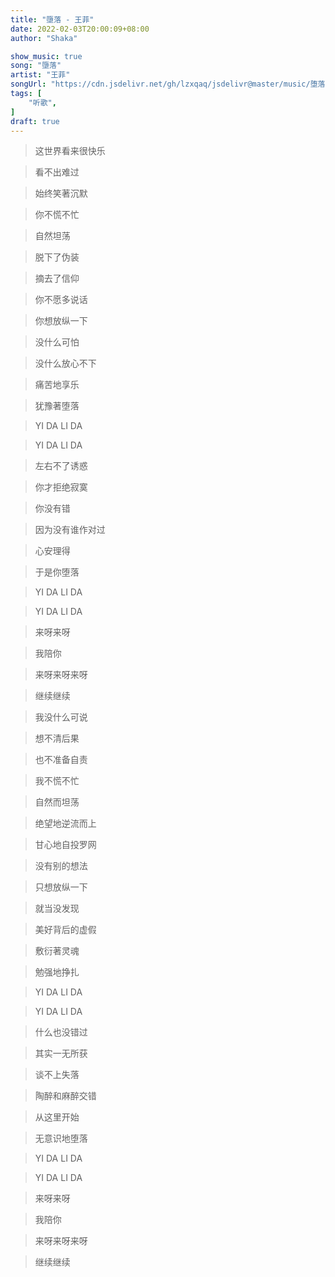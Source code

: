 ```yaml
---
title: "墮落 - 王菲"
date: 2022-02-03T20:00:09+08:00
author: "Shaka"

show_music: true
song: "墮落"
artist: "王菲"
songUrl: "https://cdn.jsdelivr.net/gh/lzxqaq/jsdelivr@master/music/堕落-王菲.mp3"
tags: [
    "听歌",
]
draft: true
---
```


> 这世界看来很快乐

> 看不出难过

> 始终笑著沉默

> 你不慌不忙

> 自然坦荡

> 脱下了伪装

> 摘去了信仰

> 你不愿多说话

> 你想放纵一下

> 没什么可怕

> 没什么放心不下

> 痛苦地享乐

> 犹豫著堕落

> YI DA LI DA

> YI DA LI DA

> 左右不了诱惑

> 你才拒绝寂寞

> 你没有错

> 因为没有谁作对过

> 心安理得

> 于是你堕落

> YI DA LI DA

> YI DA LI DA

> 来呀来呀

> 我陪你

> 来呀来呀来呀

> 继续继续

> 我没什么可说

> 想不清后果

> 也不准备自责

> 我不慌不忙

> 自然而坦荡

> 绝望地逆流而上

> 甘心地自投罗网

> 没有别的想法

> 只想放纵一下

> 就当没发现

> 美好背后的虚假

> 敷衍著灵魂

> 勉强地挣扎

> YI DA LI DA

> YI DA LI DA

> 什么也没错过

> 其实一无所获

> 谈不上失落

> 陶醉和麻醉交错

> 从这里开始

> 无意识地堕落

> YI DA LI DA

> YI DA LI DA

> 来呀来呀

> 我陪你

> 来呀来呀来呀

> 继续继续